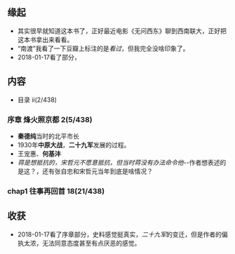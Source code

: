 ##  缘起
+ 其实很早就知道这本书了，正好最近电影《无问西东》聊到西南联大，正好把这本书拿出来看看。
+ “南渡”我看了一下豆瓣上标注的是*看过*，但我完全没啥印象了。
+ 2018-01-17看了部分，


##  内容
+ 目录  ii(2/438)

###  序章  烽火照京都  2(5/438)
+ **秦德纯**当时的北平市长
+ 1930年**中原大战**，**二十九军**发展的过程。
+ 王宠惠、**何基沣**
+ *蒋是想抵抗的，宋哲元不愿意抵抗，但当时蒋没有办法命令他*--作者想表述的是这？，还有张自忠和宋哲元当年到底是啥情况？

###  chap1 往事再回首 18(21/438)


##  收获
+ 2018-01-17看了序章部分，史料感觉挺真实，*二十九军*的变迁，但是作者的偏执太浓，无法同意态度甚至有点厌恶的感觉。